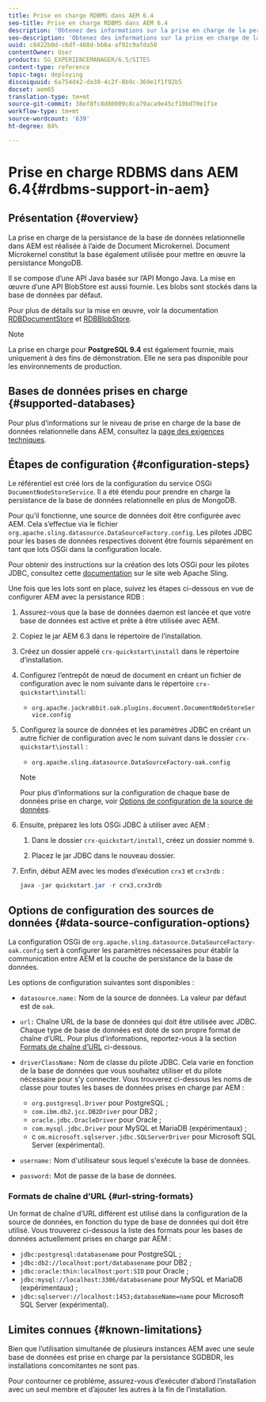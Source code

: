 ```yaml
---
title: Prise en charge RDBMS dans AEM 6.4
seo-title: Prise en charge RDBMS dans AEM 6.4
description: 'Obtenez des informations sur la prise en charge de la persistance de la base de données relationnelle dans AEM 6.4 et les options de configuration disponibles. '
seo-description: 'Obtenez des informations sur la prise en charge de la persistance de la base de données relationnelle dans AEM 6.4 et les options de configuration disponibles. '
uuid: c8422b0d-c6df-488d-bb6a-af92c9afda50
contentOwner: User
products: SG_EXPERIENCEMANAGER/6.5/SITES
content-type: reference
topic-tags: deploying
discoiquuid: 6a754d42-da30-4c2f-8b9c-369e1f1f92b5
docset: aem65
translation-type: tm+mt
source-git-commit: 38ef8fc8d80009c8ca79aca9e45cf10bd70e1f1e
workflow-type: tm+mt
source-wordcount: '639'
ht-degree: 84%

---
```



# Prise en charge RDBMS dans AEM 6.4{#rdbms-support-in-aem}

## Présentation {#overview}

La prise en charge de la persistance de la base de données relationnelle dans AEM est réalisée à l’aide de Document Microkernel. Document Microkernel constitut la base également utilisée pour mettre en œuvre la persistance MongoDB.

Il se compose d’une API Java basée sur l’API Mongo Java. La mise en œuvre d’une API BlobStore est aussi fournie. Les blobs sont stockés dans la base de données par défaut.

Pour plus de détails sur la mise en œuvre, voir la documentation [ RDBDocumentStore](https://jackrabbit.apache.org/oak/docs/apidocs/org/apache/jackrabbit/oak/plugins/document/rdb/RDBDocumentStore.html) et [RDBBlobStore](https://jackrabbit.apache.org/oak/docs/apidocs/org/apache/jackrabbit/oak/plugins/document/rdb/RDBBlobStore.html).

>[!NOTE]
>
>La prise en charge pour **PostgreSQL 9.4** est également fournie, mais uniquement à des fins de démonstration. Elle ne sera pas disponible pour les environnements de production. 

## Bases de données prises en charge {#supported-databases}

Pour plus d’informations sur le niveau de prise en charge de la base de données relationnelle dans AEM, consultez la [page des exigences techniques](/help/sites-deploying/technical-requirements.md).

## Étapes de configuration {#configuration-steps}

Le référentiel est créé lors de la configuration du service OSGi `DocumentNodeStoreService`. Il a été étendu pour prendre en charge la persistance de la base de données relationnelle en plus de MongoDB.

Pour qu’il fonctionne, une source de données doit être configurée avec AEM. Cela s’effectue via le fichier `org.apache.sling.datasource.DataSourceFactory.config`. Les pilotes JDBC pour les bases de données respectives doivent être fournis séparément en tant que lots OSGi dans la configuration locale.

Pour obtenir des instructions sur la création des lots OSGi pour les pilotes JDBC, consultez cette [ documentation](https://sling.apache.org/documentation/bundles/datasource-providers.html#convert-driver-jars-to-bundle) sur le site web Apache Sling.

Une fois que les lots sont en place, suivez les étapes ci-dessous en vue de configurer AEM avec la persistance RDB :

1. Assurez-vous que la base de données daemon est lancée et que votre base de données est active et prête à être utilisée avec AEM.
1. Copiez le jar AEM 6.3 dans le répertoire de l’installation.
1. Créez un dossier appelé `crx-quickstart\install` dans le répertoire d’installation.
1. Configurez l’entrepôt de nœud de document en créant un fichier de configuration avec le nom suivante dans le répertoire `crx-quickstart\install`:

   * `org.apache.jackrabbit.oak.plugins.document.DocumentNodeStoreService.config`

1. Configurez la source de données et les paramètres JDBC en créant un autre fichier de configuration avec le nom suivant dans le dossier `crx-quickstart\install` :

   * `org.apache.sling.datasource.DataSourceFactory-oak.config`
   >[!NOTE]
   >
   >Pour plus d’informations sur la configuration de chaque base de données prise en charge, voir [Options de configuration de la source de données](/help/sites-deploying/rdbms-support-in-aem.md#data-source-configuration-options).

1. Ensuite, préparez les lots OSGi JDBC à utiliser avec AEM :

   1. Dans le dossier `crx-quickstart/install`, créez un dossier nommé `9`.

   1. Placez le jar JDBC dans le nouveau dossier. 

1. Enfin, début AEM avec les modes d’exécution `crx3` et `crx3rdb` :

   ```java
   java -jar quickstart.jar -r crx3,crx3rdb
   ```

## Options de configuration des sources de données {#data-source-configuration-options}

La configuration OSGi de `org.apache.sling.datasource.DataSourceFactory-oak.config` sert à configurer les paramètres nécessaires pour établir la communication entre AEM et la couche de persistance de la base de données.

Les options de configuration suivantes sont disponibles :

* `datasource.name:` Nom de la source de données. La valeur par défaut est de `oak`.

* `url:` Chaîne URL de la base de données qui doit être utilisée avec JDBC. Chaque type de base de données est doté de son propre format de chaîne d’URL. Pour plus d’informations, reportez-vous à la section [Formats de chaîne d’URL](/help/sites-deploying/rdbms-support-in-aem.md#url-string-formats) ci-dessous.

* `driverClassName:` Nom de classe du pilote JDBC. Cela varie en fonction de la base de données que vous souhaitez utiliser et du pilote nécessaire pour s’y connecter. Vous trouverez ci-dessous les noms de classe pour toutes les bases de données prises en charge par AEM :

   * `org.postgresql.Driver` pour PostgreSQL ;
   * `com.ibm.db2.jcc.DB2Driver` pour DB2 ;
   * `oracle.jdbc.OracleDriver` pour Oracle ;
   *  `com.mysql.jdbc.Driver` pour MySQL et MariaDB (expérimentaux) ;
   * c `om.microsoft.sqlserver.jdbc.SQLServerDriver` pour Microsoft SQL Server (expérimental).

* `username:` Nom d&#39;utilisateur sous lequel s&#39;exécute la base de données.

* `password:` Mot de passe de la base de données.

### Formats de chaîne d’URL {#url-string-formats}

Un format de chaîne d’URL différent est utilisé dans la configuration de la source de données, en fonction du type de base de données qui doit être utilisé. Vous trouverez ci-dessous la liste des formats pour les bases de données actuellement prises en charge par AEM :

* `jdbc:postgresql:databasename` pour PostgreSQL ;
* `jdbc:db2://localhost:port/databasename` pour DB2 ;
* `jdbc:oracle:thin:localhost:port:SID` pour Oracle ;
*  `jdbc:mysql://localhost:3306/databasename` pour MySQL et MariaDB (expérimentaux) ;
* `jdbc:sqlserver://localhost:1453;databaseName=name` pour Microsoft SQL Server (expérimental).

## Limites connues {#known-limitations}

Bien que l’utilisation simultanée de plusieurs instances AEM avec une seule base de données est prise en charge par la persistance SGDBDR, les installations concomitantes ne sont pas.

Pour contourner ce problème, assurez-vous d’exécuter d’abord l’installation avec un seul membre et d’ajouter les autres à la fin de l’installation.


